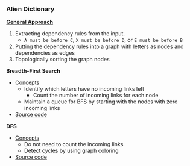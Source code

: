 ### Alien Dictionary

**[General Approach](images/General.png)**
1. Extracting dependency rules from the input.
    -  `A must be before C`, `X must be before D`, or `E must be before B`
2. Putting the dependency rules into a graph with letters as nodes and dependencies as edges
3. Topologically sorting the graph nodes

**Breadth-First Search**
- [Concepts](images/)
    - Identify which letters have no incoming links left
        - Count the number of incoming links for each node
    - Maintain a queue for BFS by starting with the nodes with zero incoming links
- [Source code](source/BFS.py)

**DFS**
- [Concepts](images/)
    - Do not need to count the incoming links 
    - Detect cycles by using graph coloring 
- [Source code](source/DFS.py)